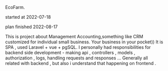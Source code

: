 EcoFarm.


started at 2022-07-18


plan finished 2022-08-17

This is project about Management Accounting,something like CRM customized for individual small business. Your business in your pocket)) It is SPA , used Laravel + vue + pgSQL. I personally had responsibilities for backend side development - making api , controllers , models , authorization , logs, handling requests and responses ... Generally all related with backend , but also i understand that happening on frontend .


